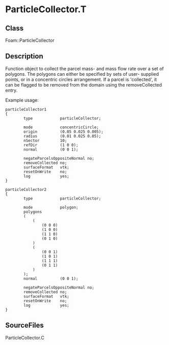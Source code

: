 # ParticleCollector.T 
## Class
Foam::ParticleCollector

## Description
Function object to collect the parcel mass- and mass flow rate over a
set of polygons.  The polygons can either be specified by sets of user-
supplied points, or in a concentric circles arrangement.  If a
parcel is 'collected', it can be flagged to be removed from the
domain using the removeCollected entry.

Example usage:
```
particleCollector1
{
        type            particleCollector;

        mode            concentricCircle;
        origin          (0.05 0.025 0.005);
        radius          (0.01 0.025 0.05);
        nSector         10;
        refDir          (1 0 0);
        normal          (0 0 1);

        negateParcelsOppositeNormal no;
        removeCollected no;
        surfaceFormat   vtk;
        resetOnWrite    no;
        log             yes;
}

particleCollector2
{
        type            particleCollector;

        mode            polygon;
        polygons
        (
            (
                (0 0 0)
                (1 0 0)
                (1 1 0)
                (0 1 0)
            )
            (
                (0 0 1)
                (1 0 1)
                (1 1 1)
                (0 1 1)
            )
        );
        normal          (0 0 1);

        negateParcelsOppositeNormal no;
        removeCollected no;
        surfaceFormat   vtk;
        resetOnWrite    no;
        log             yes;
}
```

## SourceFiles
ParticleCollector.C

